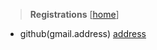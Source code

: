 > **Registrations**  [[home](../../../../home.html)] <br/>

- github(gmail.address) [address](https://github.com/)
